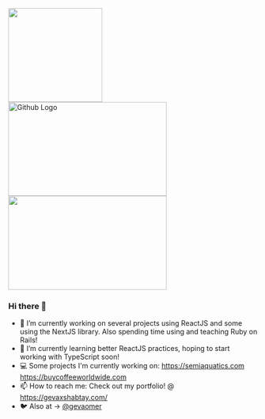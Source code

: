 <div style="display:inline-block; ">
<img style="display:inline" width="190px" height='190px' src="https://pbs.twimg.com/profile_images/1258834027336867841/jhpubSSD_400x400.jpg">

<img style="display:inline" width="320px" height="190px" src="https://scontent.ftlv4-1.fna.fbcdn.net/v/t1.0-9/79371878_1031791383837254_7836361272584044544_o.jpg?_nc_cat=103&_nc_sid=cdbe9c&_nc_ohc=xw2A6ToPvmMAX-w-fdH&_nc_ht=scontent.ftlv4-1.fna&oh=ee53efeadcbad89e584c59a5b2d0b6ba&oe=5F3B4D09" title="Github Logo">

<img style='display:inline' width="320px" height="190px" src="https://scontent.ftlv4-1.fna.fbcdn.net/v/t1.0-9/80665729_1031792323837160_5754642627676864512_o.jpg?_nc_cat=108&_nc_sid=cdbe9c&_nc_ohc=kYrRgAoZcPcAX98fKSS&_nc_ht=scontent.ftlv4-1.fna&oh=19bef4a86609d9277a912a817daf45d9&oe=5F39D441" >


</div>

### Hi there 👋

- 🔭 I’m currently working on several projects using ReactJS and some using the NextJS library. Also spending time using and teaching Ruby on Rails!
- 🌱 I’m currently learning better ReactJS practices, hoping to start working with TypeScript soon!
- 💻 Some projects I'm currently working on: https://semiaquatics.com https://buycoffeeworldwide.com
- 📫 How to reach me: Check out my portfolio! @ https://gevaxshabtay.com/ 
- 🐦 Also at -> [@gevaomer](twitter.com/gevaomer)
